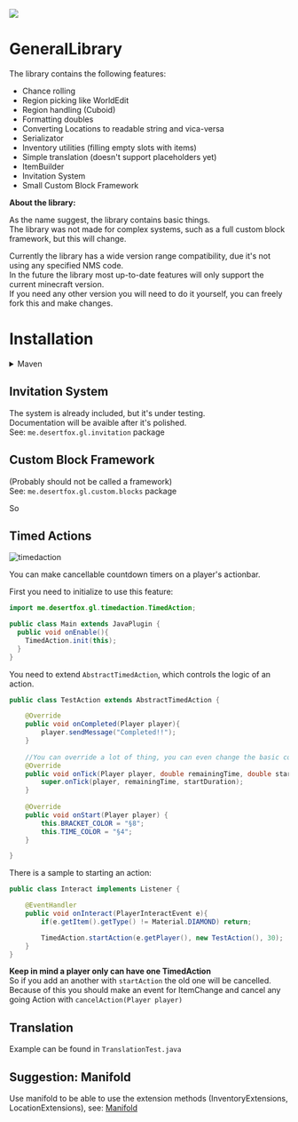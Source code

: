 [![](https://jitpack.io/v/DesertFoxHU/GeneralLibrary.svg)](https://jitpack.io/#DesertFoxHU/GeneralLibrary)

# GeneralLibrary

The library contains the following features:<br>
- Chance rolling
- Region picking like WorldEdit
- Region handling (Cuboid)
- Formatting doubles
- Converting Locations to readable string and vica-versa
- Serializator
- Inventory utilities (filling empty slots with items)
- Simple translation (doesn't support placeholders yet)
- ItemBuilder
- Invitation System
- Small Custom Block Framework


**About the library:**<br>

As the name suggest, the library contains basic things.<br>
The library was not made for complex systems, such as a full custom block framework, but this will change.<br>

Currently the library has a wide version range compatibility, due it's not using any specified NMS code.<br>
In the future the library most up-to-date features will only support the current minecraft version.<br>
If you need any other version you will need to do it yourself, you can freely fork this and make changes.<br>

# Installation
<details>
<summary>Maven</summary>

pom.xml:
```xml
<properties>
  <general.library>VERSION_NUMBER</general.library>
</properties>

<dependencies>
  <dependency>
    <groupId>com.github.DesertFoxHU</groupId>
    <artifactId>GeneralLibrary</artifactId>
    <version>${general.library}</version>
  </dependency>
</dependencies>
```
</details>

## Invitation System
The system is already included, but it's under testing.<br>
Documentation will be avaible after it's polished.<br>
See: `me.desertfox.gl.invitation` package

## Custom Block Framework
(Probably should not be called a framework)<br>
See: `me.desertfox.gl.custom.blocks` package<br>

So 

## Timed Actions

![timedaction](https://user-images.githubusercontent.com/40893862/170261215-834a868f-7a8d-48ea-9038-e54796bbcd7d.png)

You can make cancellable countdown timers on a player's actionbar.

First you need to initialize to use this feature:
```java
import me.desertfox.gl.timedaction.TimedAction;

public class Main extends JavaPlugin {
  public void onEnable(){
    TimedAction.init(this);
  }
}
```

You need to extend `AbstractTimedAction`, which controls the logic of an action.
```java
public class TestAction extends AbstractTimedAction {

    @Override
    public void onCompleted(Player player){
        player.sendMessage("Completed!!");
    }
    
    //You can override a lot of thing, you can even change the basic color codes.
    @Override
    public void onTick(Player player, double remainingTime, double startDuration) {
        super.onTick(player, remainingTime, startDuration);
    }
    
    @Override
    public void onStart(Player player) {
        this.BRACKET_COLOR = "§8";
        this.TIME_COLOR = "§4";
    }

}
```

There is a sample to starting an action:
```java
public class Interact implements Listener {

    @EventHandler
    public void onInteract(PlayerInteractEvent e){
        if(e.getItem().getType() != Material.DIAMOND) return;

        TimedAction.startAction(e.getPlayer(), new TestAction(), 30);
    }
}
```

**Keep in mind a player only can have one TimedAction**<br>
So if you add an another with `startAction` the old one will be cancelled.<br>
Because of this you should make an event for ItemChange and cancel any going Action with `cancelAction(Player player)`

## Translation

Example can be found in `TranslationTest.java`<br>

## Suggestion: Manifold

Use manifold to be able to use the extension methods (InventoryExtensions, LocationExtensions), see: [Manifold](http://manifold.systems/)

